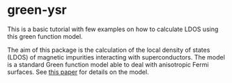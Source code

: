 # green-ysr

This is a basic tutorial with few examples on how to calculate LDOS using this green function model.

The aim of this package is the calculation of the local density of states (LDOS) of magnetic impurities interacting with superconductors. The model is a standard Green function model able to deal with anisotropic Fermi surfaces. See [this paper](https://doi.org/10.1103/PhysRevB.105.245403) for details on the model.